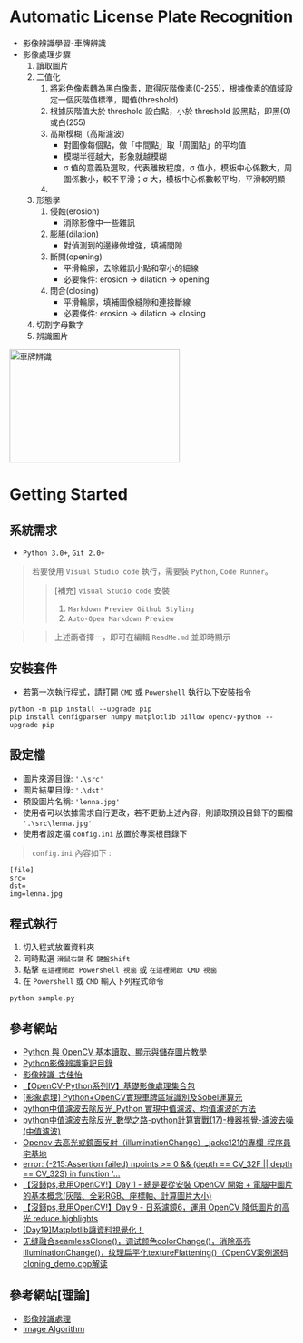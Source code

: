 # Automatic License Plate Recognition
* 影像辨識學習-車牌辨識
* 影像處理步驟
  1. 讀取圖片
  2. 二值化
     1. 將彩色像素轉為黑白像素，取得灰階像素(0-255)，根據像素的值域設定一個灰階值標準，閥值(threshold)
     2. 根據灰階值大於 threshold 設白點，小於 threshold 設黑點，即黑(0)或白(255)
     3. 高斯模糊（高斯濾波）
        * 對圖像每個點，做「中間點」取「周圍點」的平均值
        * 模糊半徑越大，影象就越模糊
        * σ 值的意義及選取，代表離散程度，σ 值小，模板中心係數大，周圍係數小，較不平滑；σ 大，模板中心係數較平均，平滑較明顯
     4. 
  3. 形態學
     1. 侵蝕(erosion)
        * 消除影像中一些雜訊
     2. 膨脹(dilation)
        * 對偵測到的邊緣做增強，填補間隙
     3. 斷開(opening)
        * 平滑輪廓，去除雜訊小點和窄小的細線
        * 必要條件: erosion → dilation → opening
     4. 閉合(closing)
        * 平滑輪廓，填補圖像縫隙和連接斷線
        * 必要條件: erosion → dilation → closing
  4. 切割字母數字
  5. 辨識圖片

<img src="https://www.i-view.com.tw/wp-content/uploads/2020/07/blog-photo-16.png" width = "300" height = "200" alt="車牌辨識" align=center />

# Getting Started
## 系統需求
* `Python 3.0+`, `Git 2.0+`
> 若要使用 `Visual Studio code` 執行，需要裝 `Python`, `Code Runner`。
>> [補充] `Visual Studio code` 安裝
>> 1. `Markdown Preview Github Styling`
>> 2. `Auto-Open Markdown Preview`

>> 上述兩者擇一，即可在編輯 `ReadMe.md` 並即時顯示


## 安裝套件
* 若第一次執行程式，請打開 `CMD` 或 `Powershell` 執行以下安裝指令
```
python -m pip install --upgrade pip
pip install configparser numpy matplotlib pillow opencv-python --upgrade pip
```

## 設定檔
* 圖片來源目錄: `'.\src'`
* 圖片結果目錄: `'.\dst'`
* 預設圖片名稱: `'lenna.jpg'`
* 使用者可以依據需求自行更改，若不更動上述內容，則讀取預設目錄下的圖檔 `'.\src\lenna.jpg'`
* 使用者設定檔 `config.ini` 放置於專案根目錄下
> `config.ini` 內容如下 :
```
[file]
src=
dst=
img=lenna.jpg
```

## 程式執行
1. 切入程式放置資料夾
2. 同時點選 `滑鼠右鍵` 和 `鍵盤Shift`
3. 點擊 `在這裡開啟 Powershell 視窗` 或 `在這裡開啟 CMD 視窗`
4. 在 `Powershell` 或 `CMD` 輸入下列程式命令
```
python sample.py
```

## 參考網站
* [Python 與 OpenCV 基本讀取、顯示與儲存圖片教學](https://blog.gtwang.org/programming/opencv-basic-image-read-and-write-tutorial/)
* [Python影像辨識筆記目錄](https://yanwei-liu.medium.com/computer-vision-with-python-569dc58aff22)
* [影像辨識-古佳怡](https://ct.fg.tp.edu.tw/wp-content/uploads/2017/06/%E5%BD%B1%E5%83%8F%E8%BE%A8%E8%AD%98.pdf)
* [【OpenCV-Python系列Ⅳ】基礎影像處理集合包](https://grady1006.medium.com/opencv-python%E7%B3%BB%E5%88%97%E2%85%B3-%E5%9F%BA%E7%A4%8E%E5%BD%B1%E5%83%8F%E8%99%95%E7%90%86%E9%9B%86%E5%90%88%E5%8C%85-6c46fb2744ab)
* [[影象處理] Python+OpenCV實現車牌區域識別及Sobel運算元](https://iter01.com/90662.html)
* [python中值濾波去除反光_Python 實現中值濾波、均值濾波的方法](https://blog.csdn.net/weixin_35698059/article/details/113650706)
* [python中值濾波去除反光_數學之路-python計算實戰(17)-機器視覺-濾波去噪(中值濾波)](https://blog.csdn.net/weixin_32379547/article/details/113650705)
* [Opencv 去高光或鏡面反射（illuminationChange）_jacke121的專欄-程序員宅基地](http://www.cxyzjd.com/article/jacke121/95736092)
* [error: (-215:Assertion failed) npoints >= 0 && (depth == CV_32F || depth == CV_32S) in function '...](https://www.jianshu.com/p/f7930023dc62)
* [【沒錢ps,我用OpenCV!】Day 1 - 總是要從安裝 OpenCV 開始 + 電腦中圖片的基本概念(灰階、全彩RGB、座標軸、計算圖片大小)](https://ithelp.ithome.com.tw/articles/10235551)
* [【沒錢ps,我用OpenCV!】Day 9 - 日系濾鏡6，運用 OpenCV 降低圖片的高光 reduce highlights](https://ithelp.ithome.com.tw/articles/10240334)
* [[Day19]Matplotlib讓資料視覺化！](https://ithelp.ithome.com.tw/articles/10196239)
* [无缝融合seamlessClone()，调试颜色colorChange()，消除高亮illuminationChange()，纹理扁平化textureFlattening()（OpenCV案例源码cloning_demo.cpp解读](https://www.cnblogs.com/xixixing/p/12335317.html)

## 參考網站[理論]
* [影像辨識處理](https://www.smasoft-tech.com/show/knowledgebase-shemeshiyingxiangqianchuli.htm)
* [Image Algorithm](http://web.ntnu.edu.tw/~algo/Image.html)